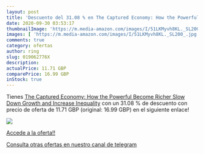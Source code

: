 ```yaml
---
layout: post
title: 'Descuento del 31.08 % en The Captured Economy: How the Powerful B'
date: 2020-09-30 03:53:17
thumbnailImage: 'https://m.media-amazon.com/images/I/51LKMyvh8KL._SL200_.jpg'
images: [ 'https://m.media-amazon.com/images/I/51LKMyvh8KL._SL200_.jpg' ]
comments: true
category: ofertas
author: ring
slug: 019062776X
description:
actualPrice: 11.71 GBP
comparePrice: 16.99 GBP
inStock: true
---
```


Tienes [The Captured Economy: How the Powerful Become Richer  Slow Down Growth  and Increase Inequality](https://www.amazon.co.uk/dp/019062776X/?tag=redken01-21) con un 31.08 % de descuento con precio de oferta de 11.71 GBP (original: 16.99 GBP) en el siguiente enlace!

[![](https://m.media-amazon.com/images/I/51LKMyvh8KL._SL200_.jpg)](https://www.amazon.co.uk/dp/019062776X/?tag=redken01-21)

[Accede a la oferta!!](https://www.amazon.co.uk/dp/019062776X/?tag=redken01-21)

[Consulta otras ofertas en nuestro canal de telegram](https://t.me/s/ofertas25)
